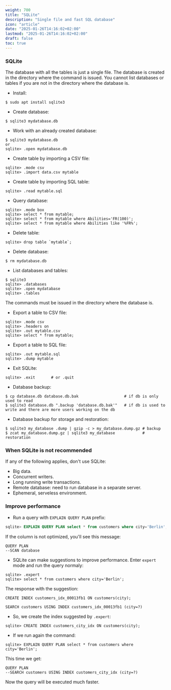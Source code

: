 ```yaml
---
weight: 700
title: "SQLite"
description: "Single file and fast SQL database"
icon: "article"
date: "2025-01-26T14:16:02+02:00"
lastmod: "2025-01-26T14:16:02+02:00"
draft: false
toc: true
---
```


### SQLite

The database with all the tables is just a single file. The database is created in the directory where the command is issued. You cannot list databases or tables if you are not in the directory where the database is.

- Install:

```
$ sudo apt install sqlite3
```

- Create database:

```
$ sqlite3 mydatabase.db
```

- Work with an already created database:

```
$ sqlite3 mydatabase.db
or
sqlite> .open mydatabase.db
```

- Create table by importing a CSV file:

```
sqlite> .mode csv
sqlite> .import data.csv mytable
```

- Create table by importing SQL table:

```
sqlite> .read mytable.sql
```

- Query database:

```
sqlite> .mode box
sqlite> select * from mytable;
sqlite> select * from mytable where Abilities='FR(100)';
sqlite> select * from mytable where Abilities like '%FR%';
```

- Delete table:

```
sqlite> drop table `mytable`;
```

- Delete database:

```
$ rm mydatabase.db
```

- List databases and tables:

```
$ sqlite3
sqlite> .databases
sqlite> .open mydatabase
sqlite> .tables
```

The commands must be issued in the directory where the database is.

- Export a table to CSV file:

```
sqlite> .mode csv
sqlite> .headers on
sqlite> .out mytable.csv
sqlite> select * from mytable;
```

- Export a table to SQL file:

```
sqlite> .out mytable.sql
sqlite> .dump mytable
```

- Exit SQLite:

```
sqlite> .exit       # or .quit
```

- Database backup:

```
$ cp database.db database.db.bak                    # if db is only used to read
$ sqlite3 database.db ".backup 'database.db.bak'"   # if db is used to write and there are more users working on the db
```

- Database backup for storage and restoration:

```
$ sqlite3 my_database .dump | gzip -c > my_database.dump.gz # backup
$ zcat my_database.dump.gz | sqlite3 my_database            # restoration
```

### When SQLite is not recommended

If any of the following applies, don't use SQLite:

- Big data.
- Concurrent writers.
- Long running write transactions.
- Remote database: need to run database in a separate server.
- Ephemeral, serveless environment.


### Improve performance

- Run a query with `EXPLAIN QUERY PLAN` prefix:

```sql
sqlite> EXPLAIN QUERY PLAN select * from customers where city='Berlin';
```

If the column is not optimized, you'll see this message:

```
QUERY PLAN
--SCAN database
```

- SQLite can make suggestions to improve performance. Enter `expert` mode and run the query normaly:

```
sqlite> .expert
sqlite> select * from customers where city='Berlin';
```
The response with the suggestion:

```
CREATE INDEX customers_idx_00013fb1 ON customers(city);

SEARCH customers USING INDEX customers_idx_00013fb1 (city=?)
```

- So, we create the index suggested by `.expert`:

```
sqlite> CREATE INDEX customers_city_idx ON customers(city);
```

- If we run again the command:

```
sqlite> EXPLAIN QUERY PLAN select * from customers where city='Berlin';
```

This time we get:

```
QUERY PLAN
--SEARCH customers USING INDEX customers_city_idx (city=?)
```

Now the query will be executed much faster.
